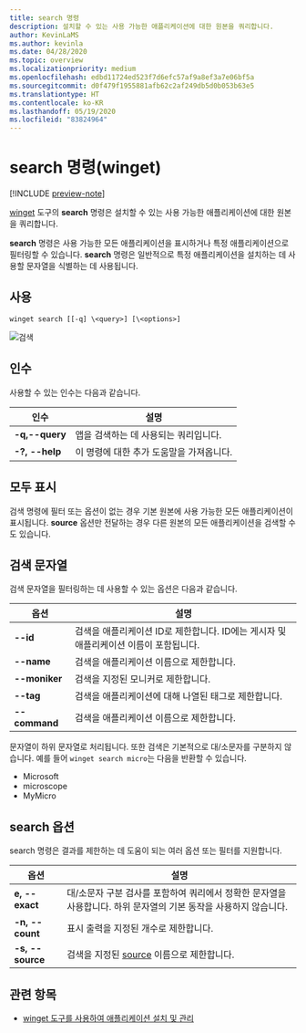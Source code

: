 ```yaml
---
title: search 명령
description: 설치할 수 있는 사용 가능한 애플리케이션에 대한 원본을 쿼리합니다.
author: KevinLaMS
ms.author: kevinla
ms.date: 04/28/2020
ms.topic: overview
ms.localizationpriority: medium
ms.openlocfilehash: edbd11724ed523f7d6efc57af9a8ef3a7e06bf5a
ms.sourcegitcommit: d0f479f1955881afb62c2af249db5d0b053b63e5
ms.translationtype: HT
ms.contentlocale: ko-KR
ms.lasthandoff: 05/19/2020
ms.locfileid: "83824964"
---
```

# <a name="search-command-winget"></a>search 명령(winget)

[!INCLUDE [preview-note](../../includes/package-manager-preview.md)]

[winget](index.md) 도구의 **search** 명령은 설치할 수 있는 사용 가능한 애플리케이션에 대한 원본을 쿼리합니다.  

**search** 명령은 사용 가능한 모든 애플리케이션을 표시하거나 특정 애플리케이션으로 필터링할 수 있습니다. **search** 명령은 일반적으로 특정 애플리케이션을 설치하는 데 사용할 문자열을 식별하는 데 사용됩니다.

## <a name="usage"></a>사용

`winget search [[-q] \<query>] [\<options>]`

![검색](images\search.png)

## <a name="arguments"></a>인수

사용할 수 있는 인수는 다음과 같습니다.

| 인수  | 설명 |
 --------------|-------------|
| **-q,--query** |  앱을 검색하는 데 사용되는 쿼리입니다. |
| **-?, --help** |  이 명령에 대한 추가 도움말을 가져옵니다. |

## <a name="show-all"></a>모두 표시

검색 명령에 필터 또는 옵션이 없는 경우 기본 원본에 사용 가능한 모든 애플리케이션이 표시됩니다. **source** 옵션만 전달하는 경우 다른 원본의 모든 애플리케이션을 검색할 수도 있습니다.

## <a name="search-strings"></a>검색 문자열

검색 문자열을 필터링하는 데 사용할 수 있는 옵션은 다음과 같습니다.

| 옵션  | 설명 |
 --------------|-------------|
| **--id**        |   검색을 애플리케이션 ID로 제한합니다. ID에는 게시자 및 애플리케이션 이름이 포함됩니다. |
| **--name**      |  검색을 애플리케이션 이름으로 제한합니다. |
| **--moniker**  |    검색을 지정된 모니커로 제한합니다. |
|  **--tag**    |  검색을 애플리케이션에 대해 나열된 태그로 제한합니다. |
| **--command**   |   검색을 애플리케이션 이름으로 제한합니다. |

문자열이 하위 문자열로 처리됩니다. 또한 검색은 기본적으로 대/소문자를 구분하지 않습니다. 예를 들어 `winget search micro`는 다음을 반환할 수 있습니다.

* Microsoft
* microscope
* MyMicro

## <a name="search-options"></a>search 옵션

search 명령은 결과를 제한하는 데 도움이 되는 여러 옵션 또는 필터를 지원합니다.

| 옵션  | 설명 |
 --------------|-------------|
| **e, --exact**  |     대/소문자 구분 검사를 포함하여 쿼리에서 정확한 문자열을 사용합니다. 하위 문자열의 기본 동작을 사용하지 않습니다.  |  
| **-n, --count**      |  표시 출력을 지정된 개수로 제한합니다. |
| **-s, --source**     |  검색을 지정된 [source](source.md) 이름으로 제한합니다.  |

## <a name="related-topics"></a>관련 항목

* [winget 도구를 사용하여 애플리케이션 설치 및 관리](index.md)

